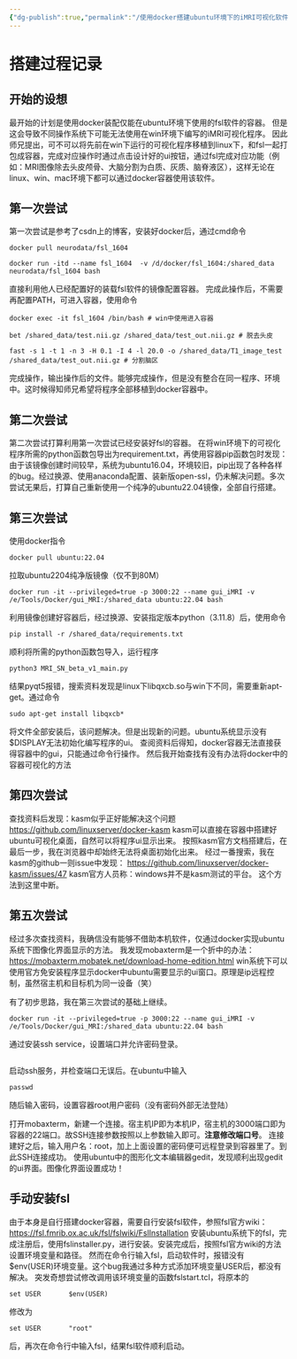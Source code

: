 ```yaml
---
{"dg-publish":true,"permalink":"/使用docker搭建ubuntu环境下的iMRI可视化软件/","noteIcon":"","created":"2024-05-04T17:53:29.531+08:00","updated":"2024-05-04T17:57:48.528+08:00"}
---
```



# 搭建过程记录
## 开始的设想
最开始的计划是使用docker装配仅能在ubuntu环境下使用的fsl软件的容器。
但是这会导致不同操作系统下可能无法使用在win环境下编写的iMRI可视化程序。
因此师兄提出，可不可以将先前在win下运行的可视化程序移植到linux下，和fsl一起打包成容器，完成对应操作时通过点击设计好的ui按钮，通过fsl完成对应功能（例如：MRI图像除去头皮颅骨、大脑分割为白质、灰质、脑脊液区），这样无论在linux、win、mac环境下都可以通过docker容器使用该软件。

## 第一次尝试
第一次尝试是参考了csdn上的博客，安装好docker后，通过cmd命令
```
docker pull neurodata/fsl_1604

docker run -itd --name fsl_1604  -v /d/docker/fsl_1604:/shared_data neurodata/fsl_1604 bash
```
直接利用他人已经配置好的装载fsl软件的镜像配置容器。
完成此操作后，不需要再配置PATH，可进入容器，使用命令
```
docker exec -it fsl_1604 /bin/bash # win中使用进入容器

bet /shared_data/test.nii.gz /shared_data/test_out.nii.gz # 脱去头皮

fast -s 1 -t 1 -n 3 -H 0.1 -I 4 -l 20.0 -o /shared_data/T1_image_test /shared_data/test_out.nii.gz # 分割脑区
```
完成操作，输出操作后的文件。能够完成操作，但是没有整合在同一程序、环境中。这时候得知师兄希望将程序全部移植到docker容器中。

## 第二次尝试
第二次尝试打算利用第一次尝试已经安装好fsl的容器。
在将win环境下的可视化程序所需的python函数包导出为requirement.txt，再使用容器pip函数包时发现：由于该镜像创建时间较早，系统为ubuntu16.04，环境较旧，pip出现了各种各样的bug。经过换源、使用anaconda配置、装新版open-ssl，仍未解决问题。多次尝试无果后，打算自己重新使用一个纯净的ubuntu22.04镜像，全部自行搭建。

## 第三次尝试
使用docker指令
```
docker pull ubuntu:22.04
```
拉取ubuntu2204纯净版镜像（仅不到80M）
```
docker run -it --privileged=true -p 3000:22 --name gui_iMRI -v /e/Tools/Docker/gui_MRI:/shared_data ubuntu:22.04 bash
```
利用镜像创建好容器后，经过换源、安装指定版本python（3.11.8）后，使用命令
```
pip install -r /shared_data/requirements.txt
```
顺利将所需的python函数包导入，运行程序
```
python3 MRI_SN_beta_v1_main.py
```
结果pyqt5报错，搜索资料发现是linux下libqxcb.so与win下不同，需要重新apt-get。通过命令
```
sudo apt-get install libqxcb*
```
将文件全部安装后，该问题解决。但是出现新的问题。ubuntu系统显示没有$DISPLAY无法初始化编写程序的ui。
查阅资料后得知，docker容器无法直接获得容器中的gui，只能通过命令行操作。
然后我开始查找有没有办法将docker中的容器可视化的方法

## 第四次尝试
查找资料后发现：kasm似乎正好能解决这个问题
https://github.com/linuxserver/docker-kasm
kasm可以直接在容器中搭建好ubuntu可视化桌面，自然可以将程序ui显示出来。
按照kasm官方文档搭建后，在最后一步，我在浏览器中却始终无法将桌面初始化出来。
经过一番搜索，我在kasm的github一则issue中发现：
https://github.com/linuxserver/docker-kasm/issues/47
kasm官方人员称：windows并不是kasm测试的平台。
这个方法到这里中断。

## 第五次尝试
经过多次查找资料，我确信没有能够不借助本机软件，仅通过docker实现ubuntu系统下图像化界面显示的方法。
我发现mobaxterm是一个折中的办法：
https://mobaxterm.mobatek.net/download-home-edition.html
win系统下可以使用官方免安装程序显示docker中ubuntu需要显示的ui窗口。原理是ip远程控制，虽然宿主机和目标机为同一设备（笑）

有了初步思路，我在第三次尝试的基础上继续。
```
docker run -it --privileged=true -p 3000:22 --name gui_iMRI -v /e/Tools/Docker/gui_MRI:/shared_data ubuntu:22.04 bash
```
通过安装ssh service，设置端口并允许密码登录。
```

```
启动ssh服务，并检查端口无误后。在ubuntu中输入
```
passwd
```
随后输入密码，设置容器root用户密码（没有密码外部无法登陆）

打开mobaxterm，新建一个连接。宿主机IP即为本机IP，宿主机的3000端口即为容器的22端口。故SSH连接参数按照以上参数输入即可。**注意修改端口号**。
连接建好之后，输入用户名：root，加上上面设置的密码便可远程登录到容器里了。到此SSH连接成功。
使用ubuntu中的图形化文本编辑器gedit，发现顺利出现gedit的ui界面。图像化界面设置成功！

## 手动安装fsl
由于本身是自行搭建docker容器，需要自行安装fsl软件，参照fsl官方wiki：
https://fsl.fmrib.ox.ac.uk/fsl/fslwiki/FslInstallation
安装ubuntu系统下的fsl，完成注册后，使用fslinstaller.py，进行安装。安装完成后，按照fsl官方wiki的方法设置环境变量和路径。
然而在命令行输入fsl，启动软件时，报错没有$env(USER)环境变量。这个bug我通过多种方式添加环境变量USER后，都没有解决。
突发奇想尝试修改调用该环境变量的函数fslstart.tcl，将原本的
```
set USER       $env(USER)
```
修改为
```
set USER       "root"   
```
后，再次在命令行中输入fsl，结果fsl软件顺利启动。